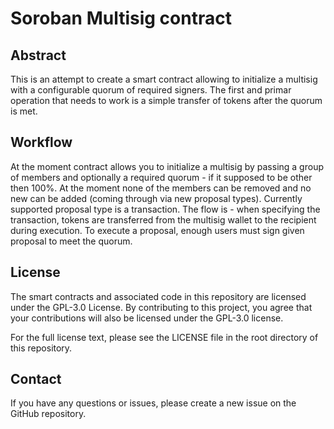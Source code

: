 # Soroban Multisig contract

## Abstract

This is an attempt to create a smart contract allowing to initialize a multisig with a configurable quorum of required signers.
The first and primar operation that needs to work is a simple transfer of tokens after the quorum is met.

## Workflow

At the moment contract allows you to initialize a multisig by passing a group of members and optionally a required quorum - if it supposed to be other then 100%. At the moment none of the members can be removed and no new can be added (coming through via new proposal types).
Currently supported proposal type is a transaction. The flow is - when specifying the transaction, tokens are transferred from the multisig wallet to the recipient during execution. To execute a proposal, enough users must sign given proposal to meet the quorum.

## License
The smart contracts and associated code in this repository are licensed under the GPL-3.0 License. By contributing to this project, you agree that your contributions will also be licensed under the GPL-3.0 license.

For the full license text, please see the LICENSE file in the root directory of this repository.

## Contact
If you have any questions or issues, please create a new issue on the GitHub repository.

